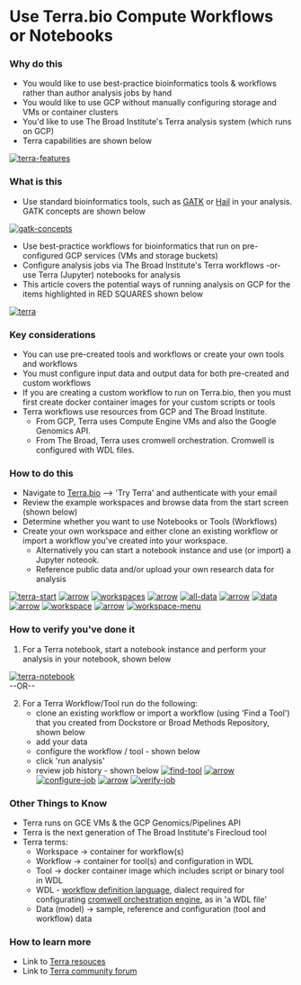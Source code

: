 # Use Terra.bio Compute Workflows or Notebooks

### Why do this

 - You would like to use best-practice bioinformatics tools & workflows rather than author analysis jobs by hand 
 - You would like to use GCP without manually configuring storage and VMs or container clusters
 - You'd like to use The Broad Institute's Terra analysis system (which runs on GCP) 
 - Terra capabilities are shown below 

 [![terra-features](/images/terra-features.png)]()


### What is this
 
 - Use standard bioinformatics tools, such as [GATK](https://software.broadinstitute.org/gatk/) or [Hail](https://hail.is/) in your analysis.  GATK concepts are shown below

 [![gatk-concepts](/images/gatk-concepts.png)]()
 - Use best-practice workflows for bioinformatics that run on pre-configured GCP services (VMs and storage buckets)
 - Configure analysis jobs via The Broad Institute's Terra workflows -or- use Terra (Jupyter) notebooks for analysis
 - This article covers the potential ways of running analysis on GCP for the items highlighted in RED SQUARES shown below

[![terra](/images/terra.png)]()


### Key considerations
 - You can use pre-created tools  and workflows or create your own tools and workflows
 - You must configure input data and output data for both pre-created and custom workflows
 - If you are creating a custom workflow to run on Terra.bio, then you must first create docker container images for your custom scripts or tools
- Terra workflows use resources from GCP and The Broad Institute.  
    - From GCP, Terra uses Compute Engine VMs and also the Google Genomics API. 
    - From The Broad, Terra uses cromwell orchestration.  Cromwell is configured with WDL files.

### How to do this
 - Navigate to [Terra.bio](https://terra.bio/) --> 'Try Terra' and authenticate with your email
 - Review the example workspaces and browse data from the start screen (shown below)
 - Determine whether you want to use Notebooks or Tools (Workflows)
 - Create your own workspace and either clone an existing workflow or import a workflow you've created into your workspace. 
    - Alternatively you can start a notebook instance and use (or import) a Jupyter noteook.
    - Reference public data and/or upload your own research data for analysis

 [![terra-start](/images/terra-start.png)]()
 [![arrow](/images/arrow.png)]()
 [![workspaces](/images/workspaces.png)]()
 [![arrow](/images/arrow.png)]()
 [![all-data](/images/all-data.png)]()
 [![arrow](/images/arrow.png)]()
 [![data](/images/data.png)]()
 [![arrow](/images/arrow.png)]()
 [![workspace](/images/workspace.png)]()
 [![arrow](/images/arrow.png)]()
 [![workspace-menu](/images/workspace-menu.png)]()
 

### How to verify you've done it
 1. For a Terra notebook, start a notebook instance and perform your analysis in your notebook, shown below 
 
    
   [![terra-notebook](/images/terra-notebook.png)]()  
--OR--  

2. For a Terra Workflow/Tool run do the following:
     - clone an existing workflow or import a workflow (using 'Find a Tool') that you created from Dockstore or Broad Methods Repository, shown below
     - add your data
     - configure the workflow / tool - shown below
     - click 'run analysis'
     - review job history - shown below
   [![find-tool](/images/Find-tool.png)]()
   [![arrow](/images/arrow.png)]()
   [![configure-job](/images/configure-job.png)]()
   [![arrow](/images/arrow.png)]()
   [![verify-job](/images/verify-job.png)]()

### Other Things to Know
 - Terra runs on GCE VMs & the GCP Genomics/Pipelines API
 - Terra is the next generation of The Broad Institute's Firecloud tool
 - Terra terms:
    - Workspace -> container for workflow(s)
    - Workflow -> container for tool(s) and configuration in WDL
    - Tool -> docker container image which includes script or binary tool in WDL
    - WDL - [workflow definition language](https://software.broadinstitute.org/wdl), dialect required for configurating [cromwell orchestration engine](https://github.com/broadinstitute/cromwell), as in 'a WDL file'
    - Data (model) -> sample, reference and configuration (tool and workflow) data

### How to learn more
 - Link to [Terra resouces](https://support.terra.bio/hc/en-us)
 - Link to [Terra community forum](https://support.terra.bio/hc/en-us/community/topics/360000500432)